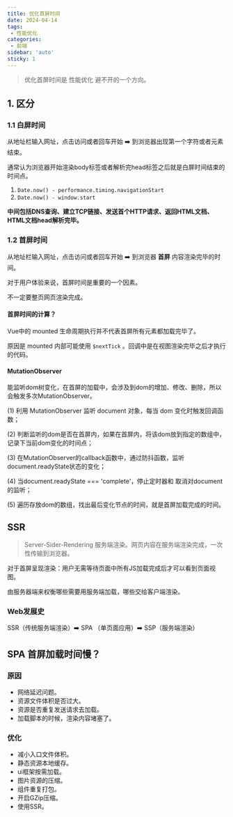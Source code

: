 ```yaml
---
title: 优化首屏时间
date: 2024-04-14
tags: 
 - 性能优化
categories:
 - 前端
sidebar: 'auto'
sticky: 1
---
```


> 优化首屏时间是 性能优化 避不开的一个方向。

## 1. 区分

### 1.1 白屏时间

从地址栏输入网址，点击访问或者回车开始  :arrow_right: 到浏览器出现第一个字符或者元素结束。

通常认为浏览器开始渲染body标签或者解析完head标签之后就是白屏时间结束的时间点。

1. `Date.now() - performance.timing.navigationStart`
2. `Date.now() - window.start`

**中间包括DNS查询、建立TCP链接、发送首个HTTP请求、返回HTML文档、HTML文档head解析完毕。**

### 1.2 首屏时间

从地址栏输入网址，点击访问或者回车开始  :arrow_right: 到浏览器 **首屏** 内容渲染完毕的时间。

对于用户体验来说，首屏时间是重要的一个因素。

不一定要整页网页渲染完成。

#### 首屏时间的计算？

Vue中的 mounted 生命周期执行并不代表首屏所有元素都加载完毕了。

原因是 mounted 内部可能使用 `$nextTick` 。回调中是在视图渲染完毕之后才执行的代码。

#### MutationObserver

能监听dom树变化，在首屏的加载中，会涉及到dom的增加、修改、删除，所以会触发多次MutationObserver。

(1) 利用 MutationObserver 监听 document 对象，每当 dom 变化时触发回调函数；

(2) 判断监听的dom是否在首屏内，如果在首屏内，将该dom放到指定的数组中，记录下当前dom变化的时间点；

(3) 在MutationObserver的callback函数中，通过防抖函数，监听document.readyState状态的变化；

(4) 当document.readyState === 'complete'，停止定时器和 取消对document的监听；

(5) 遍历存放dom的数组，找出最后变化节点的时间，就是首屏加载完成的时间。



## SSR

> Server-Sider-Rendering 服务端渲染。网页内容在服务端渲染完成，一次性传输到浏览器。

对于首屏呈现渲染：用户无需等待页面中所有JS加载完成后才可以看到页面视图。

由服务器端来权衡哪些需要用服务端加载，哪些交给客户端渲染。

### Web发展史

SSR（传统服务端渲染）:arrow_right:   SPA （单页面应用）:arrow_right:  SSP（服务端渲染）

## SPA 首屏加载时间慢？

### 原因

- 网络延迟问题。
- 资源文件体积是否过大。
- 资源是否重复发送请求去加载。
- 加载脚本的时候，渲染内容堵塞了。

### 优化

- 减小入口文件体积。
- 静态资源本地缓存。
- ui框架按需加载。
- 图片资源的压缩。
- 组件重复打包。
- 开启GZip压缩。
- 使用SSR。